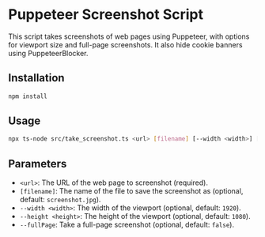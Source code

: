 # Puppeteer Screenshot Script

This script takes screenshots of web pages using Puppeteer, with options for viewport size and full-page screenshots. It also hide cookie banners using PuppeteerBlocker.

## Installation

```bash
npm install
```

## Usage

```bash
npx ts-node src/take_screenshot.ts <url> [filename] [--width <width>] [--height <height>] [--fullPage]
```

## Parameters

- `<url>`: The URL of the web page to screenshot (required).
- `[filename]`: The name of the file to save the screenshot as (optional, default: `screenshot.jpg`).
- `--width <width>`: The width of the viewport (optional, default: `1920`).
- `--height <height>`: The height of the viewport (optional, default: `1080`).
- `--fullPage`: Take a full-page screenshot (optional, default: `false`).
